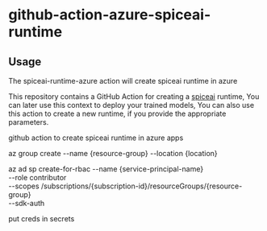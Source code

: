 # github-action-azure-spiceai-runtime


## Usage

The spiceai-runtime-azure action will create spiceai runtime in azure 


This repository contains a GitHub Action for creating a [spiceai]() runtime, You can later use this context to  deploy your trained models, You can also use this action to create a new runtime, if you provide the appropriate parameters. 




github action to create spiceai runtime in azure apps 

az group create --name {resource-group} --location {location}


az ad sp create-for-rbac --name {service-principal-name} \
                         --role contributor \
                         --scopes /subscriptions/{subscription-id}/resourceGroups/{resource-group} \
                         --sdk-auth

put creds in secrets


